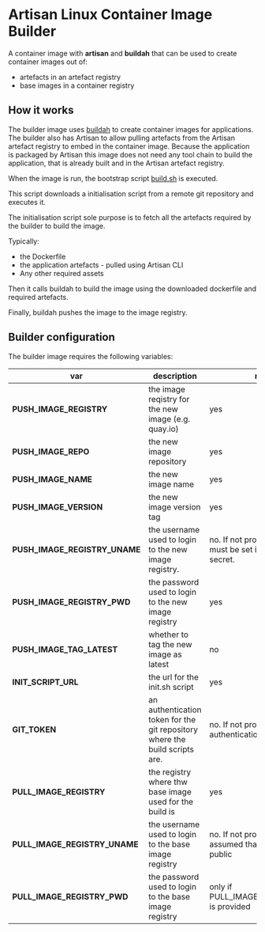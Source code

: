 # Artisan Linux Container Image Builder

A container image with **artisan** and **buildah** that can be used to create container images out of:

- artefacts in an artefact registry
- base images in a container registry

## How it works

The builder image uses [buildah](https://buildah.io/) to create container images for applications.
The builder also has Artisan to allow pulling artefacts from the Artisan artefact registry to embed in the container image.
Because the application is packaged by Artisan this image does not need any tool chain to build the application,
that is already built and in the Artisan artefact registry.

When the image is run, the bootstrap script [build.sh](./build.sh) is executed.

This script downloads a initialisation script from a remote git repository and executes it.

The initialisation script sole purpose is to fetch all the artefacts required by the builder to build the image.  

Typically:

- the Dockerfile
- the application artefacts - pulled using Artisan CLI
- Any other required assets

Then it calls buildah to build the image using the downloaded dockerfile and required artefacts.

Finally, buildah pushes the image to the image registry.

## Builder configuration

The builder image requires the following variables:

| var | description | required |
|---|---|---|
| **PUSH_IMAGE_REGISTRY** | the image reqistry for the new image (e.g. quay.io) | yes |
| **PUSH_IMAGE_REPO** | the new image repository | yes |
| **PUSH_IMAGE_NAME** | the new image name | yes |
| **PUSH_IMAGE_VERSION** | the new image version tag | yes |
| **PUSH_IMAGE_REGISTRY_UNAME** | the username used to login to the new image registry.  | no. If not provided, credentials must be set in a docker-registry secret. |
| **PUSH_IMAGE_REGISTRY_PWD** | the password used to login to the new image registry | yes |
| **PUSH_IMAGE_TAG_LATEST** | whether to tag the new image as latest | no |
| **INIT_SCRIPT_URL** | the url for the init.sh script | yes |
| **GIT_TOKEN** | an authentication token for the git repository where the build scripts are. | no. If not provided, then no authentication is used. |
| **PULL_IMAGE_REGISTRY** | the registry where thw base image used for the build is | yes |
| **PULL_IMAGE_REGISTRY_UNAME** | the username used to login to the base image registry | no. If not provided, then it is assumed that the base image is public |
| **PULL_IMAGE_REGISTRY_PWD** | the password used to login to the base image registry | only if PULL_IMAGE_REGISTRY_UNAME is provided |